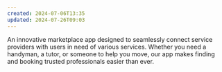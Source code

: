```yaml
---
created: 2024-07-06T13:35
updated: 2024-07-26T09:03
---
```

An innovative marketplace app designed to seamlessly connect service providers with users in need of various services. Whether you need a handyman, a tutor, or someone to help you move, our app makes finding and booking trusted professionals easier than ever.

